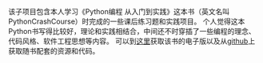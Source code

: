 该子项目包含本人学习《Python编程 从入门到实践》这本书（英文名叫PythonCrashCourse）时完成的一些课后练习题和实践项目。
个人觉得这本Python书写得比较好，理论和实践相结合，中间还不时穿插了一些编程的理念、代码风格、软件工程思想等内容。
可以到[这里](http://readfree.me/book/26829016/)获取该书的电子版以及从[github](https://github.com/ehmatthes/pcc)上获取随书配套的资源和代码。

